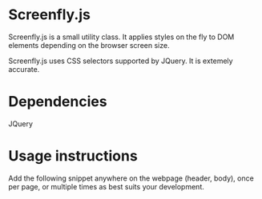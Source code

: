 Screenfly.js
=========
Screenfly.js is a small utility class. It applies styles on the fly to DOM elements depending on the browser screen size.

Screenfly.js uses CSS selectors supported by JQuery. It is extemely accurate.

# Dependencies
JQuery

# Usage instructions
Add the following snippet anywhere on the webpage (header, body), once per page, or multiple times as best suits your development.
